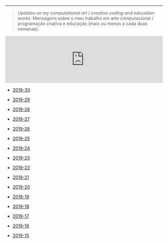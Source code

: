 ---

> *Updates on my computational art / creative coding and education works.*
> Mensagens sobre o meu trabalho em arte computacional / programação criativa e educação (mais ou menos a cada duas semanas). 

<iframe class="mj-w-res-iframe" frameborder="0" scrolling="no" marginheight="0" marginwidth="0" src="https://app.mailjet.com/widget/iframe/4cee/i7Q" width="100%"></iframe>

<script type="text/javascript" src="https://app.mailjet.com/statics/js/iframeResizer.min.js"></script>

- [2019-30](https://abav.lugaralgum.com/sketch-mail/2019-30)

- [2019-29](https://abav.lugaralgum.com/sketch-mail/2019-29)

- [2019-28](https://abav.lugaralgum.com/sketch-mail/2019-28)

- [2019-27](https://abav.lugaralgum.com/sketch-mail/2019-27)

- [2019-26](https://abav.lugaralgum.com/sketch-mail/2019-26)

- [2019-25](https://abav.lugaralgum.com/sketch-mail/2019-25)

- [2019-24](https://abav.lugaralgum.com/sketch-mail/2019-24)

- [2019-23](https://abav.lugaralgum.com/sketch-mail/2019-23)

- [2019-23](https://abav.lugaralgum.com/sketch-mail/2019-22)

- [2019-21](https://abav.lugaralgum.com/sketch-mail/2019-21)

- [2019-20](https://abav.lugaralgum.com/sketch-mail/2019-20)

- [2019-19](https://abav.lugaralgum.com/sketch-mail/2019-19)

- [2019-18](https://abav.lugaralgum.com/sketch-mail/2019-18)

- [2019-17](https://abav.lugaralgum.com/sketch-mail/2019-17)

- [2019-16](https://abav.lugaralgum.com/sketch-mail/2019-16)

- [2019-15](https://abav.lugaralgum.com/sketch-mail/2019-15)
